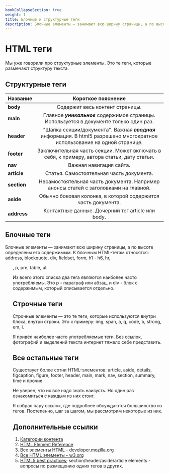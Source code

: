 ```yaml
---
bookCollapseSection: true
weight: 1
title: Блочные и структурные теги
description: Блочные элементы — занимают всю ширину страницы, а по высоте определены его содержимым. Строчные элементы — это те теги, которые используются внутри блока, внутри строки.
---
```


# HTML теги

Мы уже говорили про структурные элементы. Это те теги, которые размечают структуру текста. 

## Структурные теги

| Название | Короткое пояснение |
|:----|:----:|
|**body** |Содержит весь контент страницы.|
|**main**|Главное **_уникальное_** содержимое страницы. Используется в документе только один раз.|
|**header**|"Шапка секции/документа". Важная **_вводная_** информация. В html5 разрешено многократное использование на одной странице. |
|**footer**| Заключительная часть секции. Может включать в себя, к примеру, автора статьи, дату статьи. |
|**nav**| Важная навигация сайта.|
|**article**|Статья. Самостоятельная часть документа.|
|**section**|Несамостоятельная часть документа. Например анонсы статей с заголовками на главной. |
|**aside**| Обычно боковая колонка, в которой содержится часть документа. |
|**address**|Контактные данные. Дочерний тег article или body.|

## Блочные теги

Блочные элементы — занимают всю ширину страницы, а по высоте определены его содержимым. К блочным HTML-тегам относятся: address, blockquote, div, fieldset, form, h1 - h6, hr, <ol>, p, pre, table, ul. 

Из всего этого списка два тега являются наиболее часто употребляемы. Это p - параграф или абзац, и div - блок с содержимым, который описывается отдельно.

## Строчные теги

Строчные элементы — это те теги, которые используются внутри блока, внутри строки. Это к примеру: img, span, a, q, code, b, strong, em, i. 

Я привёл наиболее часто употребляемые теги. Без ссылок, фотографий и выделений текста интернет тяжело себе представить.

## Все остальные теги

Существует более сотни HTML-элементов: article, aside, details, figcaption, figure, footer, header, main, mark, nav, section, summary, time и прочие. 

Не уверен, что их все надо знать наизусть. Но один раз ознакомиться с каждым из них стоит. 

Я собрал пару ссылок, где подробнее обсуждаются большинство из тегов. Постепенно, шаг за шагом, мы рассмотрим некоторые из них.

## Дополнительные ссылки

1. [Категории контента](https://developer.mozilla.org/ru/docs/Web/Guide/HTML/Content_categories#%D0%9E%D1%81%D0%BD%D0%BE%D0%B2%D0%BD%D0%BE%D0%B9_%D0%BF%D0%BE%D1%82%D0%BE%D0%BA)
2. [HTML Element Reference](https://www.w3schools.com/tags/default.asp)
3. [Все элементы HTML - developer.mozilla.org](https://developer.mozilla.org/ru/docs/Web/HTML/Element)
4. [Все HTML элементы - w3.org](https://www.w3.org/wiki/Category:HTMLElement)
5. [HTML5 best practices](https://stackoverflow.com/questions/4781077/html5-best-practices-section-header-aside-article-elements); section/header/aside/article elements - вопросы по размещению одних тегов в других. 
